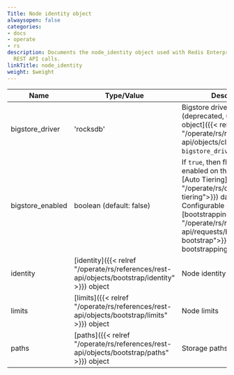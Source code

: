 ```yaml
---
Title: Node identity object
alwaysopen: false
categories:
- docs
- operate
- rs
description: Documents the node_identity object used with Redis Enterprise Software
  REST API calls.
linkTitle: node_identity
weight: $weight
---
```


| Name | Type/Value | Description |
|------|------------|-------------|
| bigstore_driver | 'rocksdb' | Bigstore driver name or none (deprecated, use the [cluster object]({{< relref "/operate/rs/references/rest-api/objects/cluster" >}})'s `bigstore_driver` instead) |
| bigstore_enabled | boolean (default: false) | If `true`, then flash storage is enabled on this node for [Auto Tiering]({{<relref "/operate/rs/databases/auto-tiering">}}) databases. Configurable during [bootstrapping]({{<relref "/operate/rs/references/rest-api/requests/bootstrap#post-bootstrap">}}). After bootstrapping, it is read-only. |
| identity | [identity]({{< relref "/operate/rs/references/rest-api/objects/bootstrap/identity" >}}) object | Node identity |
| limits | [limits]({{< relref "/operate/rs/references/rest-api/objects/bootstrap/limits" >}}) object | Node limits |
| paths | [paths]({{< relref "/operate/rs/references/rest-api/objects/bootstrap/paths" >}}) object | Storage paths object |
